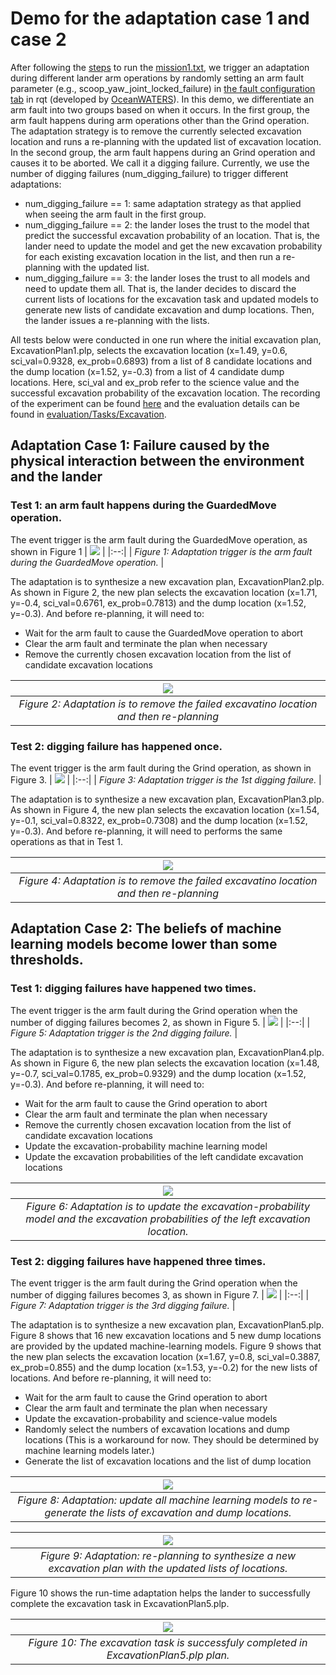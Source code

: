# Demo for the adaptation case 1 and case 2
After following the [steps](https://github.com/nasa-raspberry-si/autonomy/tree/ow9#run-the-raspberry-si-autonomy) to run the [mission1.txt](https://github.com/nasa-raspberry-si/autonomy/blob/ow9/evaluation/mission1.txt), we trigger an adaptation during different lander arm operations by randomly setting an arm fault parameter (e.g., scoop_yaw_joint_locked_failure) in [the fault configuration tab](https://github.com/nasa/ow_simulator/wiki/Fault-Injection-and-Modeling/7d6438354885c32fea86fc294a62bef33eb0a18c) in rqt (developed by [OceanWATERS](https://github.com/nasa/ow_simulator)). In this demo, we differentiate an arm fault into two groups based on when it occurs. In the first group, the arm fault happens during arm operations other than the Grind operation. The adaptation strategy is to remove the currently selected excavation location and runs a re-planning with the updated list of excavation location. In the second group, the arm fault happens during an Grind operation and causes it to be aborted. We call it a digging failure. Currently, we use the number of digging failures (num_digging_failure) to trigger different adaptations:
   - num_digging_failure == 1: same adaptation strategy as that applied when seeing the arm fault in the first group.
   - num_digging_failure == 2: the lander loses the trust to the model that predict the successful excavation probability of an location. That is, the lander need to update the model and get the new excavation probability for each existing excavation location in the list, and then run a re-planning with the updated list.
   - num_digging_failure == 3: the lander loses the trust to all models and need to update them all. That is, the lander decides to discard the current lists of locations for the excavation task and updated models to generate new lists of candidate excavation and dump locations. Then, the lander issues a re-planning with the lists.

All tests below were conducted in one run where the initial excavation plan, ExcavationPlan1.plp, selects the excavation location (x=1.49, y=0.6, sci_val=0.9328, ex_prob=0.6893) from a list of 8 candidate locations and the dump location (x=1.52, y=-0.3) from a list of 4 candidate dump locations. Here, sci_val and ex_prob refer to the science value and the successful excavation probability of the excavation location. The recording of the experiment can be found [here](https://pjamshid-nas.us6.quickconnect.to/vs/sharing/nT3s55MM#!bW92aWUtMjc=) and the evaluation details can be found in [evaluation/Tasks/Excavation](https://github.com/nasa-raspberry-si/autonomy/tree/ow9/evaluation/Tasks/Excavation).

## Adaptation Case 1: Failure caused by the physical interaction between the environment and the lander

### Test 1: an arm fault happens during the GuardedMove operation.
The event trigger is the arm fault during the GuardedMove operation, as shown in Figure 1
| ![](https://github.com/nasa-raspberry-si/autonomy/blob/ow9/demo/case1test1_arm_fault_during_GuardedMove_operation.png) | 
|:--:| 
| *Figure 1: Adaptation trigger is the arm fault during the GuardedMove operation.* |

The adaptation is to synthesize a new excavation plan, ExcavationPlan2.plp. As shown in Figure 2, the new plan selects the excavation location (x=1.71, y=-0.4, sci_val=0.6761, ex_prob=0.7813) and the dump location (x=1.52, y=-0.3). And before re-planning, it will need to:
  * Wait for the arm fault to cause the GuardedMove operation to abort
  * Clear the arm fault and terminate the plan when necessary
  * Remove the currently chosen excavation location from the list of candidate excavation locations

| ![](https://github.com/nasa-raspberry-si/autonomy/blob/ow9/demo/case1test1_adaptation_to_arm_fault_during_GuardedMove_operation.png) | 
|:--:| 
| *Figure 2: Adaptation is to remove the failed excavatino location and then re-planning* |

### Test 2: digging failure has happened once.
The event trigger is the arm fault during the Grind operation, as shown in Figure 3.
| ![](https://github.com/nasa-raspberry-si/autonomy/blob/ow9/demo/case1test2_first_digging_failure.png) | 
|:--:| 
| *Figure 3: Adaptation trigger is the 1st digging failure.* |

The adaptation is to synthesize a new excavation plan, ExcavationPlan3.plp. As shown in Figure 4, the new plan selects the excavation location (x=1.54, y=-0.1, sci_val=0.8322, ex_prob=0.7308) and the dump location (x=1.52, y=-0.3). And before re-planning, it will need to performs the same operations as that in Test 1.

| ![](https://github.com/nasa-raspberry-si/autonomy/blob/ow9/demo/case1test2_adaptation_to_first_digging_failure.png) | 
|:--:| 
| *Figure 4: Adaptation is to remove the failed excavatino location and then re-planning* |

## Adaptation Case 2: The beliefs of machine learning models become lower than some thresholds.

### Test 1: digging failures have happened two times.
The event trigger is the arm fault during the Grind operation when the number of digging failures becomes 2, as shown in Figure 5.
| ![](https://github.com/nasa-raspberry-si/autonomy/blob/ow9/demo/case2test1_second_digging_failure.png) | 
|:--:| 
| *Figure 5: Adaptation trigger is the 2nd digging failure.* |

The adaptation is to synthesize a new excavation plan, ExcavationPlan4.plp. As shown in Figure 6, the new plan selects the excavation location (x=1.48, y=-0.7, sci_val=0.1785, ex_prob=0.9329) and the dump location (x=1.52, y=-0.3). And before re-planning, it will need to:
  * Wait for the arm fault to cause the Grind operation to abort
  * Clear the arm fault and terminate the plan when necessary
  * Remove the currently chosen excavation location from the list of candidate excavation locations
  * Update the excavation-probability machine learning model
  * Update the excavation probabilities of the left candidate excavation locations

| ![](https://github.com/nasa-raspberry-si/autonomy/blob/ow9/demo/case2test1_adaptation_to_second_digging_failure.png)| 
|:--:| 
| *Figure 6: Adaptation is to update the excavation-probability model and the excavation probabilities of the left excavation location.* |

### Test 2: digging failures have happened three times.
The event trigger is the arm fault during the Grind operation when the number of digging failures becomes 3, as shown in Figure 7.
| ![](https://github.com/nasa-raspberry-si/autonomy/blob/ow9/demo/case2test2_third_digging_failure.png) | 
|:--:| 
| *Figure 7: Adaptation trigger is the 3rd digging failure.* |

The adaptation is to synthesize a new excavation plan, ExcavationPlan5.plp. Figure 8 shows that 16 new excavation locations and 5 new dump locations are provided by the updated machine-learning models. Figure 9 shows that the new plan selects the excavation location (x=1.67, y=0.8, sci_val=0.3887, ex_prob=0.855) and the dump location (x=1.53, y=-0.2) for the new lists of locations. And before re-planning, it will need to:
  * Wait for the arm fault to cause the Grind operation to abort
  * Clear the arm fault and terminate the plan when necessary
  * Update the excavation-probability and science-value models
  * Randomly select the numbers of excavation locations and dump locations (This is a workaround for now. They should be determined by machine learning models later.)
  * Generate the list of excavation locations and the list of dump location

| ![](https://github.com/nasa-raspberry-si/autonomy/blob/ow9/demo/case2test2_adaptation_to_third_digging_failure.png)| 
|:--:| 
| *Figure 8: Adaptation: update all machine learning models to re-generate the lists of excavation and dump locations.* |

| ![](https://github.com/nasa-raspberry-si/autonomy/blob/ow9/demo/case2test2_adaptation_to_third_digging_failure.png)| 
|:--:| 
| *Figure 9: Adaptation: re-planning to synthesize a new excavation plan with the updated lists of locations.* |


Figure 10 shows the run-time adaptation helps the lander to successfully complete the excavation task in ExcavationPlan5.plp.


| ![](https://github.com/nasa-raspberry-si/autonomy/blob/ow9/demo/case2test2_third_digging_failure_new_plan_succeeded.png) | 
|:--:| 
| *Figure 10: The excavation task is successfuly completed in ExcavationPlan5.plp plan.* |
